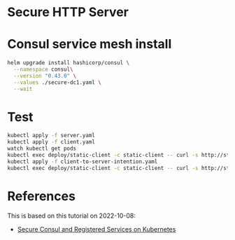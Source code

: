 # Secure HTTP Server



# Consul service mesh install

```bash
helm upgrade install hashicorp/consul \
  --namespace consul\
  --version "0.43.0" \
  --values ./secure-dc1.yaml \
  --wait
```

# Test

```bash
kubectl apply -f server.yaml
kubectl apply -f client.yaml
watch kubectl get pods
kubectl exec deploy/static-client -c static-client -- curl -s http://static-server
kubectl apply -f client-to-server-intention.yaml
kubectl exec deploy/static-client -c static-client -- curl -s http://static-server
```

# References

This is based on this tutorial on 2022-10-08:

* [Secure Consul and Registered Services on Kubernetes](https://learn.hashicorp.com/tutorials/consul/kubernetes-secure-agents)
